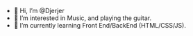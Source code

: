 - 👋 Hi, I’m @Djerjer
- 👀 I’m interested in Music, and playing the guitar. 
- 🌱 I’m currently learning Front End/BackEnd (HTML/CSS/JS).

<!---
Djerjer/Djerjer is a ✨ special ✨ repository because its `README.md` (this file) appears on your GitHub profile.
You can click the Preview link to take a look at your changes.
--->
